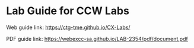 # Lab Guide for CCW Labs

Web guide link: https://ctg-tme.github.io/CX-Labs/

PDF guide link: https://webexcc-sa.github.io/LAB-2354/pdf/document.pdf
